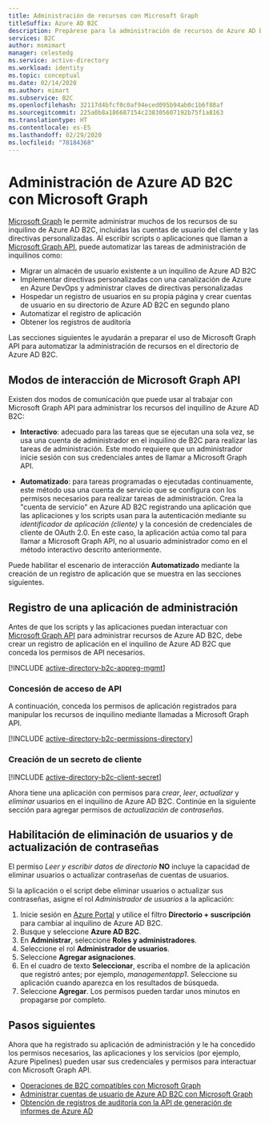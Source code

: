 ```yaml
---
title: Administración de recursos con Microsoft Graph
titleSuffix: Azure AD B2C
description: Prepárese para la administración de recursos de Azure AD B2C con Microsoft Graph mediante el registro de una aplicación que tenga concedidos los permisos de Graph API necesarios.
services: B2C
author: msmimart
manager: celestedg
ms.service: active-directory
ms.workload: identity
ms.topic: conceptual
ms.date: 02/14/2020
ms.author: mimart
ms.subservice: B2C
ms.openlocfilehash: 32117d4bfcf0c0af94eced095b94ab0c1b6f88af
ms.sourcegitcommit: 225a0b8a186687154c238305607192b75f1a8163
ms.translationtype: HT
ms.contentlocale: es-ES
ms.lasthandoff: 02/29/2020
ms.locfileid: "78184368"
---
```

# <a name="manage-azure-ad-b2c-with-microsoft-graph"></a>Administración de Azure AD B2C con Microsoft Graph

[Microsoft Graph][ms-graph] le permite administrar muchos de los recursos de su inquilino de Azure AD B2C, incluidas las cuentas de usuario del cliente y las directivas personalizadas. Al escribir scripts o aplicaciones que llaman a [Microsoft Graph API][ms-graph-api], puede automatizar las tareas de administración de inquilinos como:

* Migrar un almacén de usuario existente a un inquilino de Azure AD B2C
* Implementar directivas personalizadas con una canalización de Azure en Azure DevOps y administrar claves de directivas personalizadas
* Hospedar un registro de usuarios en su propia página y crear cuentas de usuario en su directorio de Azure AD B2C en segundo plano
* Automatizar el registro de aplicación
* Obtener los registros de auditoría

Las secciones siguientes le ayudarán a preparar el uso de Microsoft Graph API para automatizar la administración de recursos en el directorio de Azure AD B2C.

## <a name="microsoft-graph-api-interaction-modes"></a>Modos de interacción de Microsoft Graph API

Existen dos modos de comunicación que puede usar al trabajar con Microsoft Graph API para administrar los recursos del inquilino de Azure AD B2C:

* **Interactivo**: adecuado para las tareas que se ejecutan una sola vez, se usa una cuenta de administrador en el inquilino de B2C para realizar las tareas de administración. Este modo requiere que un administrador inicie sesión con sus credenciales antes de llamar a Microsoft Graph API.

* **Automatizado**: para tareas programadas o ejecutadas continuamente, este método usa una cuenta de servicio que se configura con los permisos necesarios para realizar tareas de administración. Crea la "cuenta de servicio" en Azure AD B2C registrando una aplicación que las aplicaciones y los scripts usan para la autenticación mediante su *identificador de aplicación (cliente)* y la concesión de credenciales de cliente de OAuth 2.0. En este caso, la aplicación actúa como tal para llamar a Microsoft Graph API, no al usuario administrador como en el método interactivo descrito anteriormente.

Puede habilitar el escenario de interacción **Automatizado** mediante la creación de un registro de aplicación que se muestra en las secciones siguientes.

## <a name="register-management-application"></a>Registro de una aplicación de administración

Antes de que los scripts y las aplicaciones puedan interactuar con [Microsoft Graph API][ms-graph-api] para administrar recursos de Azure AD B2C, debe crear un registro de aplicación en el inquilino de Azure AD B2C que conceda los permisos de API necesarios.

[!INCLUDE [active-directory-b2c-appreg-mgmt](../../includes/active-directory-b2c-appreg-mgmt.md)]

### <a name="grant-api-access"></a>Concesión de acceso de API

A continuación, conceda los permisos de aplicación registrados para manipular los recursos de inquilino mediante llamadas a Microsoft Graph API.

[!INCLUDE [active-directory-b2c-permissions-directory](../../includes/active-directory-b2c-permissions-directory.md)]

### <a name="create-client-secret"></a>Creación de un secreto de cliente

[!INCLUDE [active-directory-b2c-client-secret](../../includes/active-directory-b2c-client-secret.md)]

Ahora tiene una aplicación con permisos para *crear*, *leer*, *actualizar* y *eliminar* usuarios en el inquilino de Azure AD B2C. Continúe en la siguiente sección para agregar permisos de *actualización de contraseñas*.

## <a name="enable-user-delete-and-password-update"></a>Habilitación de eliminación de usuarios y de actualización de contraseñas

El permiso *Leer y escribir datos de directorio* **NO** incluye la capacidad de eliminar usuarios o actualizar contraseñas de cuentas de usuarios.

Si la aplicación o el script debe eliminar usuarios o actualizar sus contraseñas, asigne el rol *Administrador de usuarios* a la aplicación:

1. Inicie sesión en [Azure Portal](https://portal.azure.com) y utilice el filtro **Directorio + suscripción** para cambiar al inquilino de Azure AD B2C.
1. Busque y seleccione **Azure AD B2C**.
1. En **Administrar**, seleccione **Roles y administradores**.
1. Seleccione el rol **Administrador de usuarios**.
1. Seleccione **Agregar asignaciones**.
1. En el cuadro de texto **Seleccionar**, escriba el nombre de la aplicación que registró antes; por ejemplo, *managementapp1*. Seleccione su aplicación cuando aparezca en los resultados de búsqueda.
1. Seleccione **Agregar**. Los permisos pueden tardar unos minutos en propagarse por completo.

## <a name="next-steps"></a>Pasos siguientes

Ahora que ha registrado su aplicación de administración y le ha concedido los permisos necesarios, las aplicaciones y los servicios (por ejemplo, Azure Pipelines) pueden usar sus credenciales y permisos para interactuar con Microsoft Graph API.

* [Operaciones de B2C compatibles con Microsoft Graph](microsoft-graph-operations.md)
* [Administrar cuentas de usuario de Azure AD B2C con Microsoft Graph](manage-user-accounts-graph-api.md)
* [Obtención de registros de auditoría con la API de generación de informes de Azure AD](view-audit-logs.md#get-audit-logs-with-the-azure-ad-reporting-api)

<!-- LINKS -->
[ms-graph]: https://docs.microsoft.com/graph/
[ms-graph-api]: https://docs.microsoft.com/graph/api/overview
